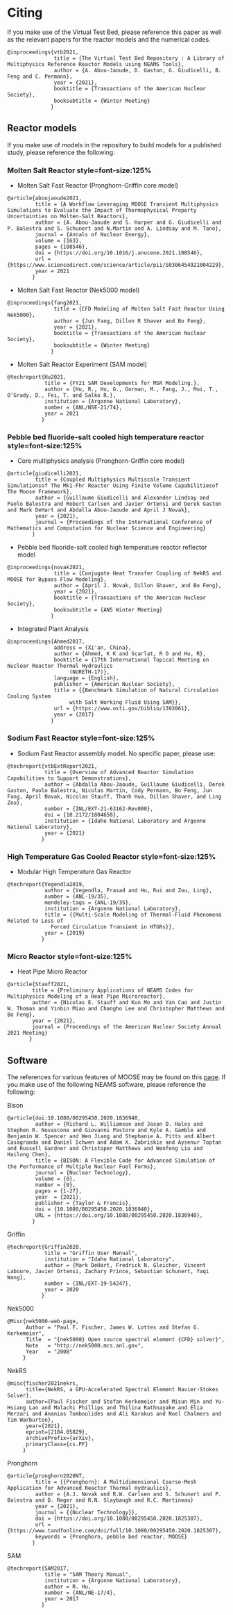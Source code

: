 # Citing

If you make use of the Virtual Test Bed, please reference this paper as well as the relevant papers for the reactor models and the numerical codes.

```
@inproceedings{vtb2021,
               title = {The Virtual Test Bed Repository : A Library of Multiphysics Reference Reactor Models using NEAMS Tools},
               author = {A. Abou-Jaoude, D. Gaston, G. Giudicelli, B. Feng and C. Permann},
               year = {2021},
               booktitle = {Transactions of the American Nuclear Society},
               booksubtitle = {Winter Meeting}
              }
```

## Reactor models

If you make use of models in the repository to build models for a published study, please reference
the following:

### Molten Salt Reactor style=font-size:125%

- Molten Salt Fast Reactor (Pronghorn-Griffin core model)

```
@article{aboujaoude2021,
         title = {A Workflow Leveraging MOOSE Transient Multiphysics Simulations to Evaluate the Impact of Thermophysical Property Uncertainties on Molten-Salt Reactors},
         author = {A. Abou-Jaoude and S. Harper and G. Giudicelli and P. Balestra and S. Schunert and N.Martin and A. Lindsay and M. Tano},
         journal = {Annals of Nuclear Energy},
         volume = {163},
         pages = {108546},
         doi = {https://doi.org/10.1016/j.anucene.2021.108546},
         url = {https://www.sciencedirect.com/science/article/pii/S0306454921004229},
         year = 2021
        }
```

- Molten Salt Fast Reactor (Nek5000 model)

```
@inproceedings{fang2021,
               title = {CFD Modeling of Molten Salt Fast Reactor Using Nek5000},
               author = {Jun Fang, Dillon R Shaver and Bo Feng},
               year = {2021},
               booktitle = {Transactions of the American Nuclear Society},
               booksubtitle = {Winter Meeting}
              }
```
- Molten Salt Reactor Experiment (SAM model)

```
@techreport{Hu2021,
            title = {FY21 SAM Developments for MSR Modeling.},
            author = {Hu, R., Hu, G., Gorman, M., Fang, J., Mui, T., O’Grady, D., Fei, T. and Salko R.},
            institution = {Argonne National Laboratory},
            number = {ANL/NSE-21/74},
            year = 2021
           }
```

### Pebble bed fluoride-salt cooled high temperature reactor style=font-size:125%

- Core multiphysics analysis (Pronghorn-Griffin core model)

```
@article{giudicelli2021,
         title = {Coupled Multiphysics Multiscale Transient Simulationsof The Mk1-Fhr Reactor Using Finite Volume Capabilitiesof The Moose Framework},
         author = {Guillaume Giudicelli and Alexander Lindsay and Paolo Balestra and Robert Carlsen and Javier Ortensi and Derek Gaston and Mark DeHart and Abdalla Abou-Jaoude and April J Novak},
         year = {2021},
         journal = {Proceedings of the International Conference of Mathematics and Computation for Nuclear Science and Engineering}
        }
```

- Pebble bed fluoride-salt cooled high temperature reactor reflector model

```
@inproceedings{novak2021,
               title = {Conjugate Heat Transfer Coupling of NekRS and MOOSE for Bypass Flow Modeling},
               author = {April J. Novak, Dillon Shaver, and Bo Feng},
               year = {2021},
               booktitle = {Transactions of the American Nuclear Society},
               booksubtitle = {ANS Winter Meeting}
              }
```

- Integrated Plant Analysis

```
@inproceedings{Ahmed2017,
               address = {Xi'an, China},
               author = {Ahmed, K K and Scarlat, R O and Hu, R},
               booktitle = {17th International Topical Meeting on Nuclear Reactor Thermal Hydraulics
        	        (NURETH-17)},
               language = {English},
               publisher = {American Nuclear Society},
               title = {{Benchmark Simulation of Natural Circulation Cooling System
        	        with Salt Working Fluid Using SAM}},
               url = {https://www.osti.gov/biblio/1392061},
               year = {2017}
              }
```


### Sodium Fast Reactor style=font-size:125%

- Sodium Fast Reactor assembly model. No specific paper, please use:

```
@techreport{vtbExtReport2021,
            title = {Overview of Advanced Reactor Simulation Capabilities to Support Demonstrations},
            author = {Abdalla Abou-Jaoude, Guillaume Giudicelli, Derek Gaston, Paolo Balestra, Nicolas Martin, Cody Permann, Bo Feng, Jun Fang, April Novak, Nicolas Stauff, Thanh Hua, Dillon Shaver, and Ling Zou},
            number = {INL/EXT-21-63162-Rev000},
            doi = {10.2172/1804658},
            institution = {Idaho National Laboratory and Argonne National Laboratory},
            year = {2021}
           }
```

### High Temperature Gas Cooled Reactor style=font-size:125%

- Modular High Temperature Gas Reactor

```
@techreport{Vegendla2019,
            author = {Vegendla, Prasad and Hu, Rui and Zou, Ling},
            number = {ANL-19/35},
            mendeley-tags = {ANL-19/35},
            institution = {Argonne National Laboratory},
            title = {{Multi-Scale Modeling of Thermal-Fluid Phenomena Related to Loss of
              Forced Circulation Transient in HTGRs}},
            year = {2019}
           }
```

### Micro Reactor style=font-size:125%

- Heat Pipe Micro Reactor

```
@article{Stauff2021,
        title = {Preliminary Applications of NEAMS Codes for Multiphysics Modeling of a Heat Pipe Microreactor},
        author = {Nicolas E. Stauff and Kun Mo and Yan Cao and Justin W. Thomas and Yinbin Miao and Changho Lee and Christopher Matthews and Bo Feng},
        year = {2021},
        journal = {Proceedings of the American Nuclear Society Annual 2021 Meeting}
       }
```

## Software

The references for various features of MOOSE may be found on this
[page](https://mooseframework.inl.gov/citing.html).
If you make use of the following NEAMS software, please reference the following:

Bison

```
@article{doi:10.1080/00295450.2020.1836940,
         author = {Richard L. Williamson and Jason D. Hales and Stephen R. Novascone and Giovanni Pastore and Kyle A. Gamble and Benjamin W. Spencer and Wen Jiang and Stephanie A. Pitts and Albert Casagranda and Daniel Schwen and Adam X. Zabriskie and Aysenur Toptan and Russell Gardner and Christoper Matthews and Wenfeng Liu and Hailong Chen},
         title = {BISON: A Flexible Code for Advanced Simulation of the Performance of Multiple Nuclear Fuel Forms},
         journal = {Nuclear Technology},
         volume = {0},
         number = {0},
         pages = {1-27},
         year  = {2021},
         publisher = {Taylor & Francis},
         doi = {10.1080/00295450.2020.1836940},
         URL = {https://doi.org/10.1080/00295450.2020.1836940},
        }
```

Griffin

```
@techreport{Griffin2020,
            title = "Griffin User Manual",
            institution = "Idaho National Laboratory",
            author = {Mark DeHart, Fredrick N. Gleicher, Vincent Laboure, Javier Ortensi, Zachary Prince, Sebastian Schunert, Yaqi Wang},
            number = {INL/EXT-19-54247},
            year = 2020
           }
```

Nek5000

```
@Misc{nek5000-web-page,
      Author = "Paul F. Fischer, James W. Lottes and Stefan G. Kerkemeier",
      Title  = "{nek5000} Open source spectral element {CFD} solver}",
      Note   = "http://nek5000.mcs.anl.gov",
      Year   = "2008"
     }
```

NekRS

```
@misc{fischer2021nekrs,
      title={NekRS, a GPU-Accelerated Spectral Element Navier-Stokes Solver},
      author={Paul Fischer and Stefan Kerkemeier and Misun Min and Yu-Hsiang Lan and Malachi Phillips and Thilina Rathnayake and Elia Merzari and Ananias Tomboulides and Ali Karakus and Noel Chalmers and Tim Warburton},
      year={2021},
      eprint={2104.05829},
      archivePrefix={arXiv},
      primaryClass={cs.PF}
     }
```

Pronghorn

```
@article{pronghorn2020NT,
         title = {{Pronghorn}: A Multidimensional Coarse-Mesh Application for Advanced Reactor Thermal Hydraulics},
         author = {A.J. Novak and R.W. Carlsen and S. Schunert and P. Balestra and D. Reger and R.N. Slaybaugh and R.C. Martineau}
         year = {2021},
         journal = {{Nuclear Technology}},
         doi = {https://doi.org/10.1080/00295450.2020.1825307},
         url = {https://www.tandfonline.com/doi/full/10.1080/00295450.2020.1825307},
         keywords = {Pronghorn, pebble bed reactor, MOOSE}
        }
```

SAM

```
@techreport{SAM2017,
            title = "SAM Theory Manual",
            institution = {Argonne National Laboratory},
            author = R. Hu,
            number = {ANL/NE-17/4},
            year = 2017
           }
```
